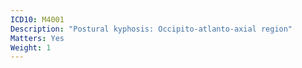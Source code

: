 ```yaml
---
ICD10: M4001
Description: "Postural kyphosis: Occipito-atlanto-axial region"
Matters: Yes
Weight: 1
---
```


